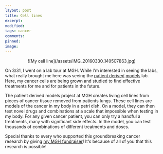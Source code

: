 ```yaml
---
layout: post
title: Cell lines
excerpt:
modified:
tags: cancer
comments:
pinned: 
image:
---
```

<div style="text-align:center" markdown="1">
![My cell line](/assets/IMG_20160330_140507863.jpg)
</div>

On 3/31, I went on a lab tour at MGH. While I'm interested in seeing the labs, what really brought me here was seeing the [patient derived](https://www.ncbi.nlm.nih.gov/pmc/articles/PMC4388482/) [models](https://www.youtube.com/watch?v=iYGssyvXwl4) lab. Here, my cancer cells are being grown and studied to find effective treatments for me and for patients in the future.

The patient derived models project at MGH creates living cell lines from pieces of cancer tissue removed from patients lungs. These cell lines are models of the cancer in my body in a petri dish. On a model, they can then test novel drugs and combinations at a scale that impossible when testing in my body. For any given cancer patient, you can only try a handful a treatments, many with significant side effects. In the model, you can test thousands of combinations of different treatments and doses.

Special thanks to every who supported this groundbreaking cancer research by giving [my MGH fundraiser](https://fundraise.massgeneral.org/allen-lee)! It's because of all of you that this research is possible!



